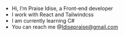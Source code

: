 -  Hi, I’m Praise Idise, a Front-end developer
-  I work with React and Tailwindcss
-  I am currently learning C#
- You can reach me @Idisepraise@gmail.com 
